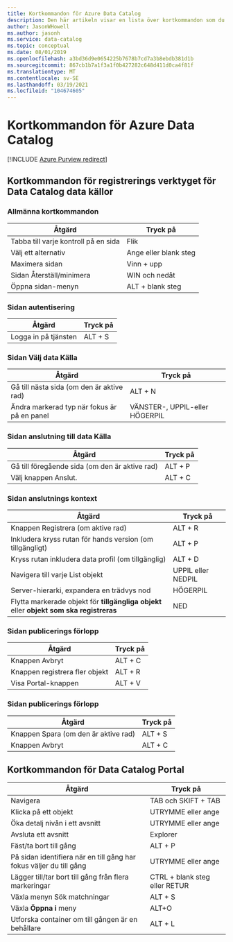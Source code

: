 ```yaml
---
title: Kortkommandon för Azure Data Catalog
description: Den här artikeln visar en lista över kortkommandon som du kan använda i Azure Data Catalog.
author: JasonWHowell
ms.author: jasonh
ms.service: data-catalog
ms.topic: conceptual
ms.date: 08/01/2019
ms.openlocfilehash: a3bd36d9e0654225b7678b7cd7a3b8ebdb381d1b
ms.sourcegitcommit: 867cb1b7a1f3a1f0b427282c648d411d0ca4f81f
ms.translationtype: MT
ms.contentlocale: sv-SE
ms.lasthandoff: 03/19/2021
ms.locfileid: "104674605"
---
```

# <a name="keyboard-shortcuts-for-azure-data-catalog"></a>Kortkommandon för Azure Data Catalog

[!INCLUDE [Azure Purview redirect](../../includes/data-catalog-use-purview.md)]

## <a name="keyboard-shortcuts-for-the-data-catalog-data-source-registration-tool"></a>Kortkommandon för registrerings verktyget för Data Catalog data källor

### <a name="general-keyboard-shortcuts"></a>Allmänna kortkommandon
| Åtgärd | Tryck på |
| --- | --- |
| Tabba till varje kontroll på en sida |Flik |
| Välj ett alternativ |Ange eller blank steg |
| Maximera sidan |Vinn + upp |
| Sidan Återställ/minimera |WIN och nedåt |
| Öppna sidan-menyn |ALT + blank steg |

### <a name="authentication-page"></a>Sidan autentisering
| Åtgärd | Tryck på |
| --- | --- |
| Logga in på tjänsten |ALT + S |

### <a name="data-source-selection-page"></a>Sidan Välj data Källa
| Åtgärd | Tryck på |
| --- | --- |
| Gå till nästa sida (om den är aktive rad) |ALT + N |
| Ändra markerad typ när fokus är på en panel |VÄNSTER-, UPPIL-eller HÖGERPIL |

### <a name="data-source-connection-page"></a>Sidan anslutning till data Källa
| Åtgärd | Tryck på |
| --- | --- |
| Gå till föregående sida (om den är aktive rad) |ALT + P |
| Välj knappen Anslut. |ALT + C |

### <a name="connection-context-page"></a>Sidan anslutnings kontext
| Åtgärd | Tryck på |
| --- | --- |
| Knappen Registrera (om aktive rad) |ALT + R |
| Inkludera kryss rutan för hands version (om tillgängligt) |ALT + P |
| Kryss rutan inkludera data profil (om tillgänglig) |ALT + D |
| Navigera till varje List objekt |UPPIL eller NEDPIL |
| Server-hierarki, expandera en trädvys nod |HÖGERPIL |
| Flytta markerade objekt för **tillgängliga objekt** eller **objekt som ska registreras** |NED |

### <a name="publish-progress-page"></a>Sidan publicerings förlopp
| Åtgärd | Tryck på |
| --- | --- |
| Knappen Avbryt |ALT + C |
| Knappen registrera fler objekt |ALT + R |
| Visa Portal-knappen |ALT + V |

### <a name="publish-progress-page"></a>Sidan publicerings förlopp
| Åtgärd | Tryck på |
| --- | --- |
| Knappen Spara (om den är aktive rad) |ALT + S |
| Knappen Avbryt |ALT + C |

## <a name="keyboard-shortcuts-for-the-data-catalog-portal"></a>Kortkommandon för Data Catalog Portal
| Åtgärd | Tryck på |
| --- | --- |
| Navigera |TAB och SKIFT + TAB |
| Klicka på ett objekt |UTRYMME eller ange |
| Öka detalj nivån i ett avsnitt |UTRYMME eller ange |
| Avsluta ett avsnitt |Explorer |
| Fäst/ta bort till gång |ALT + P |
| På sidan identifiera när en till gång har fokus väljer du till gång |UTRYMME eller ange |
| Lägger till/tar bort till gång från flera markeringar |CTRL + blank steg eller RETUR |
| Växla menyn Sök matchningar |ALT + S |
| Växla **Öppna i** meny |ALT+O |
| Utforska container om till gången är en behållare |ALT + L |


